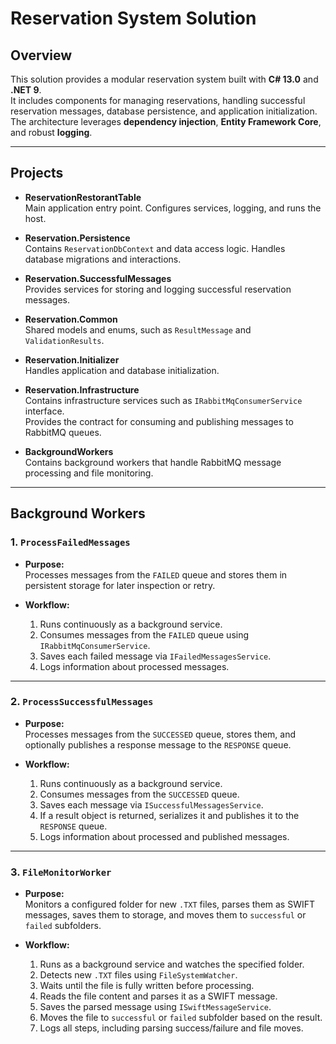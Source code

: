 # Reservation System Solution

## Overview
This solution provides a modular reservation system built with **C# 13.0** and **.NET 9**.  
It includes components for managing reservations, handling successful reservation messages, database persistence, and application initialization.  
The architecture leverages **dependency injection**, **Entity Framework Core**, and robust **logging**.

---

## Projects

- **ReservationRestorantTable**  
  Main application entry point. Configures services, logging, and runs the host.

- **Reservation.Persistence**  
  Contains `ReservationDbContext` and data access logic. Handles database migrations and interactions.

- **Reservation.SuccessfulMessages**  
  Provides services for storing and logging successful reservation messages.

- **Reservation.Common**  
  Shared models and enums, such as `ResultMessage` and `ValidationResults`.

- **Reservation.Initializer**  
  Handles application and database initialization.

- **Reservation.Infrastructure**  
  Contains infrastructure services such as `IRabbitMqConsumerService` interface.  
  Provides the contract for consuming and publishing messages to RabbitMQ queues.

- **BackgroundWorkers**  
  Contains background workers that handle RabbitMQ message processing and file monitoring.

---

## Background Workers

### 1. `ProcessFailedMessages`
- **Purpose:**  
  Processes messages from the `FAILED` queue and stores them in persistent storage for later inspection or retry.

- **Workflow:**  
  1. Runs continuously as a background service.  
  2. Consumes messages from the `FAILED` queue using `IRabbitMqConsumerService`.  
  3. Saves each failed message via `IFailedMessagesService`.  
  4. Logs information about processed messages.

---

### 2. `ProcessSuccessfulMessages`
- **Purpose:**  
  Processes messages from the `SUCCESSED` queue, stores them, and optionally publishes a response message to the `RESPONSE` queue.

- **Workflow:**  
  1. Runs continuously as a background service.  
  2. Consumes messages from the `SUCCESSED` queue.  
  3. Saves each message via `ISuccessfulMessagesService`.  
  4. If a result object is returned, serializes it and publishes it to the `RESPONSE` queue.  
  5. Logs information about processed and published messages.

---

### 3. `FileMonitorWorker`
- **Purpose:**  
  Monitors a configured folder for new `.TXT` files, parses them as SWIFT messages, saves them to storage, and moves them to `successful` or `failed` subfolders.

- **Workflow:**  
  1. Runs as a background service and watches the specified folder.  
  2. Detects new `.TXT` files using `FileSystemWatcher`.  
  3. Waits until the file is fully written before processing.  
  4. Reads the file content and parses it as a SWIFT message.  
  5. Saves the parsed message using `ISwiftMessageService`.  
  6. Moves the file to `successful` or `failed` subfolder based on the result.  
  7. Logs all steps, including parsing success/failure and file moves. 
